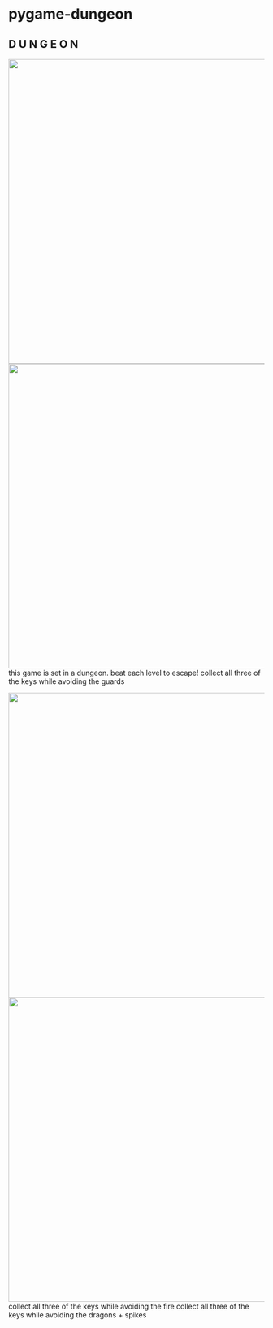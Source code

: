 # pygame-dungeon

<h2> D U N G E O N </h2>
<img src = "https://github.com/ultyjh/pygame-dungeon/blob/master/Capture%20title%20screen.PNG" width = 600 align = "left">
<img src = "https://github.com/ultyjh/pygame-dungeon/blob/master/Capture%20lvl%201.PNG" width = 600 align = "left">
<p> this game is set in a dungeon. beat each level to escape!      collect all three of the keys while avoiding the guards  </p>
<img src = "https://github.com/ultyjh/pygame-dungeon/blob/master/Capture%20lvl%202.PNG" width = 600 align = "left">
<img src = "https://github.com/ultyjh/pygame-dungeon/blob/master/Capture%20lvl%203.PNG" width = 600 align = "left">
<p> collect all three of the keys while avoiding the fire          collect all three of the keys while avoiding the dragons + spikes</p>
